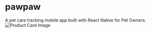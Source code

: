 # pawpaw
A pet care tracking mobile app built with React Native for Pet Owners.
![Product Card Image](https://user-images.githubusercontent.com/42818330/169622845-799aa8dd-14b3-4fa4-888e-e7e89785ca0c.png)



<!-- ![Group 164](https://user-images.githubusercontent.com/42818330/168181427-643af0f4-70a1-4d3b-9177-161573605074.png) -->
